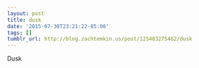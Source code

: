 ```yaml
---
layout: post
title: dusk
date: '2015-07-30T23:21:22-05:00'
tags: []
tumblr_url: http://blog.zachtemkin.us/post/125483275462/dusk
---
```

Dusk
